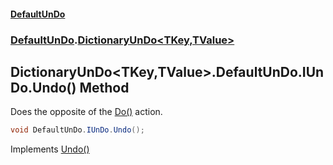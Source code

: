 #### [DefaultUnDo](DefaultUnDo.md 'DefaultUnDo')
### [DefaultUnDo](DefaultUnDo.md#DefaultUnDo 'DefaultUnDo').[DictionaryUnDo&lt;TKey,TValue&gt;](DictionaryUnDo_TKey_TValue_.md 'DefaultUnDo.DictionaryUnDo&lt;TKey,TValue&gt;')
## DictionaryUnDo&lt;TKey,TValue&gt;.DefaultUnDo.IUnDo.Undo() Method
Does the opposite of the [Do()](IUnDo_Do().md 'DefaultUnDo.IUnDo.Do()') action.  
```csharp
void DefaultUnDo.IUnDo.Undo();
```

Implements [Undo()](IUnDo_Undo().md 'DefaultUnDo.IUnDo.Undo()')  
